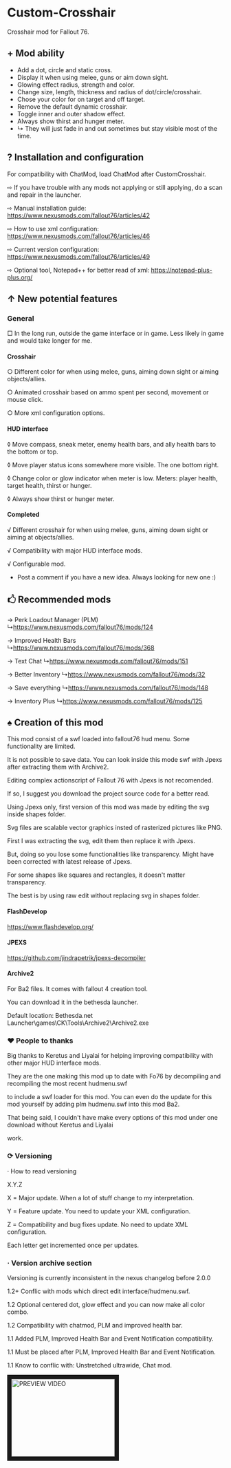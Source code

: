 # Custom-Crosshair
Crosshair mod for Fallout 76. 

## + Mod ability
  - Add a dot, circle and static cross.
  - Display it when using melee, guns or aim down sight.
  - Glowing effect radius, strength and color.
  - Change size, length, thickness and radius of dot/circle/crosshair.
  - Chose your color for on target and off target.
  - Remove the default dynamic crosshair.
  - Toggle inner and outer shadow effect.
  - Always show thirst and hunger meter.
  - ↳ They will just fade in and out sometimes but stay visible most of the time.

## ? Installation and configuration
For compatibility with ChatMod, load ChatMod after CustomCrosshair.

⇨ If you have trouble with any mods not applying or still applying, do a scan and repair in the launcher.

⇨ Manual installation guide: https://www.nexusmods.com/fallout76/articles/42

⇨ How to use xml configuration: https://www.nexusmods.com/fallout76/articles/46

⇨ Current version configuration: https://www.nexusmods.com/fallout76/articles/49

⇨ Optional tool, Notepad++ for better read of xml: https://notepad-plus-plus.org/


## ↑ New potential features
### General
□ In the long run, outside the game interface or in game. Less likely in game and would take longer for me.
#### Crosshair
○ Different color for when using melee, guns, aiming down sight or aiming objects/allies.

○ Animated crosshair based on ammo spent per second, movement or mouse click.

○ More xml configuration options.
#### HUD interface
◊ Move compass, sneak meter, enemy health bars, and ally health bars to the bottom or top.

◊ Move player status icons somewhere more visible. The one bottom right.

◊ Change color or glow indicator when meter is low. Meters: player health, target health, thirst or hunger.

◊ Always show thirst or hunger meter.
#### Completed
√ Different crosshair for when using melee, guns, aiming down sight or aiming at objects/allies.

√ Compatibility with major HUD interface mods.

√ Configurable mod.

* Post a comment if you have a new idea. Always looking for new one :)

## 🖒 Recommended mods
→ Perk Loadout Manager (PLM)
↳https://www.nexusmods.com/fallout76/mods/124

→ Improved Health Bars
↳https://www.nexusmods.com/fallout76/mods/368

→ Text Chat
↳https://www.nexusmods.com/fallout76/mods/151

→ Better Inventory
↳https://www.nexusmods.com/fallout76/mods/32

→ Save everything
↳https://www.nexusmods.com/fallout76/mods/148

→ Inventory Plus
↳https://www.nexusmods.com/fallout76/mods/125

## ♠ Creation of this mod
This mod consist of a swf loaded into fallout76 hud menu. Some functionality are limited.

It is not possible to save data. You can look inside this mode swf with Jpexs after extracting them with Archive2.

Editing complex actionscript of Fallout 76 with Jpexs is not recomended.

If so, I suggest you download the project source code for a better read.

Using Jpexs only, first version of this mod was made by editing the svg inside shapes folder.

Svg files are scalable vector graphics insted of rasterized pictures like PNG.

First I was extracting the svg, edit them then replace it with Jpexs.

But, doing so you lose some functionalities like transparency. Might have been corrected with latest release of Jpexs.

For some shapes like squares and rectangles, it doesn't matter transparency.

The best is by using raw edit without replacing svg in shapes folder.

#### FlashDevelop
https://www.flashdevelop.org/

#### JPEXS
https://github.com/jindrapetrik/jpexs-decompiler

#### Archive2
For Ba2 files. It comes with fallout 4 creation tool.

You can download it in the bethesda launcher.

Default location: Bethesda.net Launcher\games\CK\Tools\Archive2\Archive2.exe



### ♥ People to thanks
Big thanks to Keretus and Liyalai for helping improving compatibility with other major HUD interface mods.

They are the one making this mod up to date with Fo76 by decompiling and recompiling the most recent hudmenu.swf 

to include a swf loader for this mod.
You can even do the update for this mod yourself by adding plm hudmenu.swf into this mod Ba2.

That being said, I couldn't have make every options of this mod under one download without Keretus and Liyalai

work.

### ⟳ Versioning
· How to read versioning

X.Y.Z

X = Major update. When a lot of stuff change to my interpretation.

Y = Feature update. You need to update your XML configuration.

Z = Compatibility and bug fixes update. No need to update XML configuration.

Each letter get incremented once per updates.

### · Version archive section
Versioning is currently inconsistent in the nexus changelog before 2.0.0

1.2+ Conflic with mods which direct edit interface/hudmenu.swf.

1.2 Optional centered dot, glow effect and you can now make all color combo.

1.2 Compatibility with chatmod, PLM and improved health bar.

1.1 Added PLM, Improved Health Bar and Event Notification compatibility.

1.1 Must be placed after PLM, Improved Health Bar and Event Notification.

1.1 Know to conflic with: Unstretched ultrawide, Chat mod.

<a href="http://www.youtube.com/watch?feature=player_embedded&v=rSAlH52bP04" target="_blank"><img src="http://img.youtube.com/vi/rSAlH52bP04/0.jpg" alt="PREVIEW VIDEO" width="240" height="180" border="10" /></a>
